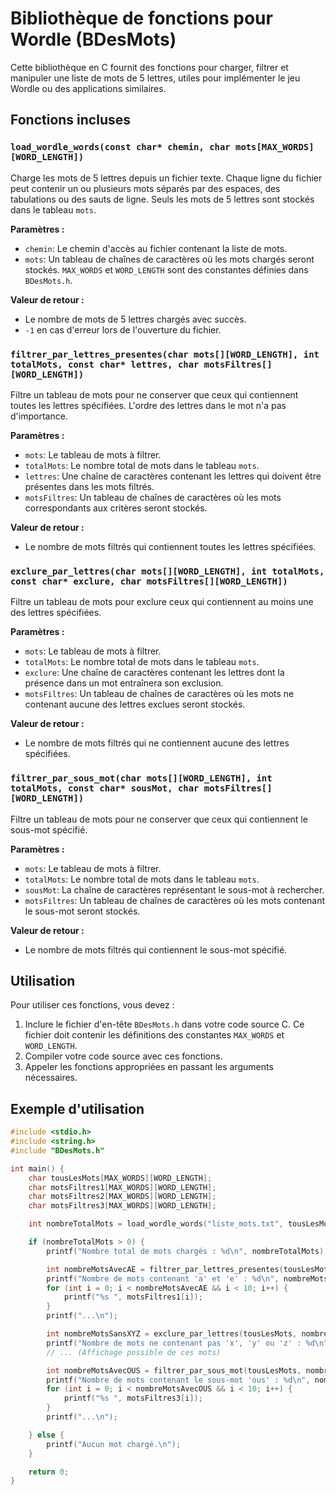 # Bibliothèque de fonctions pour Wordle (BDesMots)

Cette bibliothèque en C fournit des fonctions pour charger, filtrer et manipuler une liste de mots de 5 lettres, utiles pour implémenter le jeu Wordle ou des applications similaires.

## Fonctions incluses

### `load_wordle_words(const char* chemin, char mots[MAX_WORDS][WORD_LENGTH])`

Charge les mots de 5 lettres depuis un fichier texte. Chaque ligne du fichier peut contenir un ou plusieurs mots séparés par des espaces, des tabulations ou des sauts de ligne. Seuls les mots de 5 lettres sont stockés dans le tableau `mots`.

**Paramètres :**

* `chemin`: Le chemin d'accès au fichier contenant la liste de mots.
* `mots`: Un tableau de chaînes de caractères où les mots chargés seront stockés. `MAX_WORDS` et `WORD_LENGTH` sont des constantes définies dans `BDesMots.h`.

**Valeur de retour :**

* Le nombre de mots de 5 lettres chargés avec succès.
* `-1` en cas d'erreur lors de l'ouverture du fichier.

### `filtrer_par_lettres_presentes(char mots[][WORD_LENGTH], int totalMots, const char* lettres, char motsFiltres[][WORD_LENGTH])`

Filtre un tableau de mots pour ne conserver que ceux qui contiennent toutes les lettres spécifiées. L'ordre des lettres dans le mot n'a pas d'importance.

**Paramètres :**

* `mots`: Le tableau de mots à filtrer.
* `totalMots`: Le nombre total de mots dans le tableau `mots`.
* `lettres`: Une chaîne de caractères contenant les lettres qui doivent être présentes dans les mots filtrés.
* `motsFiltres`: Un tableau de chaînes de caractères où les mots correspondants aux critères seront stockés.

**Valeur de retour :**

* Le nombre de mots filtrés qui contiennent toutes les lettres spécifiées.

### `exclure_par_lettres(char mots[][WORD_LENGTH], int totalMots, const char* exclure, char motsFiltres[][WORD_LENGTH])`

Filtre un tableau de mots pour exclure ceux qui contiennent au moins une des lettres spécifiées.

**Paramètres :**

* `mots`: Le tableau de mots à filtrer.
* `totalMots`: Le nombre total de mots dans le tableau `mots`.
* `exclure`: Une chaîne de caractères contenant les lettres dont la présence dans un mot entraînera son exclusion.
* `motsFiltres`: Un tableau de chaînes de caractères où les mots ne contenant aucune des lettres exclues seront stockés.

**Valeur de retour :**

* Le nombre de mots filtrés qui ne contiennent aucune des lettres spécifiées.

### `filtrer_par_sous_mot(char mots[][WORD_LENGTH], int totalMots, const char* sousMot, char motsFiltres[][WORD_LENGTH])`

Filtre un tableau de mots pour ne conserver que ceux qui contiennent le sous-mot spécifié.

**Paramètres :**

* `mots`: Le tableau de mots à filtrer.
* `totalMots`: Le nombre total de mots dans le tableau `mots`.
* `sousMot`: La chaîne de caractères représentant le sous-mot à rechercher.
* `motsFiltres`: Un tableau de chaînes de caractères où les mots contenant le sous-mot seront stockés.

**Valeur de retour :**

* Le nombre de mots filtrés qui contiennent le sous-mot spécifié.

## Utilisation

Pour utiliser ces fonctions, vous devez :

1.  Inclure le fichier d'en-tête `BDesMots.h` dans votre code source C. Ce fichier doit contenir les définitions des constantes `MAX_WORDS` et `WORD_LENGTH`.
2.  Compiler votre code source avec ces fonctions.
3.  Appeler les fonctions appropriées en passant les arguments nécessaires.

## Exemple d'utilisation

```c
#include <stdio.h>
#include <string.h>
#include "BDesMots.h"

int main() {
    char tousLesMots[MAX_WORDS][WORD_LENGTH];
    char motsFiltres1[MAX_WORDS][WORD_LENGTH];
    char motsFiltres2[MAX_WORDS][WORD_LENGTH];
    char motsFiltres3[MAX_WORDS][WORD_LENGTH];

    int nombreTotalMots = load_wordle_words("liste_mots.txt", tousLesMots);

    if (nombreTotalMots > 0) {
        printf("Nombre total de mots chargés : %d\n", nombreTotalMots);

        int nombreMotsAvecAE = filtrer_par_lettres_presentes(tousLesMots, nombreTotalMots, "ae", motsFiltres1);
        printf("Nombre de mots contenant 'a' et 'e' : %d\n", nombreMotsAvecAE);
        for (int i = 0; i < nombreMotsAvecAE && i < 10; i++) {
            printf("%s ", motsFiltres1[i]);
        }
        printf("...\n");

        int nombreMotsSansXYZ = exclure_par_lettres(tousLesMots, nombreTotalMots, "xyz", motsFiltres2);
        printf("Nombre de mots ne contenant pas 'x', 'y' ou 'z' : %d\n", nombreMotsSansXYZ);
        // ... (Affichage possible de ces mots)

        int nombreMotsAvecOUS = filtrer_par_sous_mot(tousLesMots, nombreTotalMots, "ous", motsFiltres3);
        printf("Nombre de mots contenant le sous-mot 'ous' : %d\n", nombreMotsAvecOUS);
        for (int i = 0; i < nombreMotsAvecOUS && i < 10; i++) {
            printf("%s ", motsFiltres3[i]);
        }
        printf("...\n");

    } else {
        printf("Aucun mot chargé.\n");
    }

    return 0;
}
